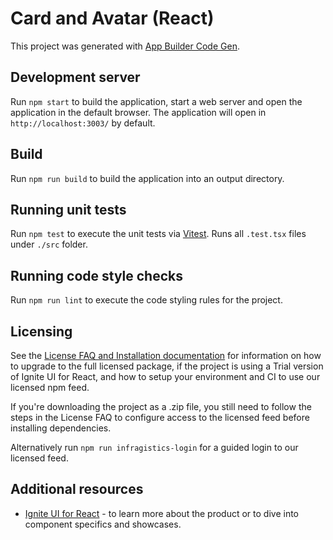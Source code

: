 # Card and Avatar (React)

This project was generated with [App Builder Code Gen](https://www.appbuilder.dev/platform).

## Development server

Run `npm start` to build the application, start a web server and open the application in the default browser. The application will open in `http://localhost:3003/` by default.

## Build

Run `npm run build` to build the application into an output directory.

## Running unit tests

Run `npm test` to execute the unit tests via [Vitest](https://vitest.dev/). Runs all `.test.tsx` files under `./src` folder.

## Running code style checks

Run `npm run lint` to execute the code styling rules for the project.

## Licensing

See the [License FAQ and Installation documentation](https://www.infragistics.com/products/ignite-ui-react/react/components/general-licensing) for information on how to upgrade to the full licensed package, if the project is using a Trial version of Ignite UI for React, and how to setup your environment and CI to use our licensed npm feed.

If you're downloading the project as a .zip file, you still need to follow the steps in the License FAQ to configure access to the licensed feed before installing dependencies.

Alternatively run `npm run infragistics-login` for a guided login to our licensed feed.

## Additional resources

- [Ignite UI for React](https://www.infragistics.com/products/ignite-ui-react) - to learn more about the product or to dive into component specifics and showcases.
